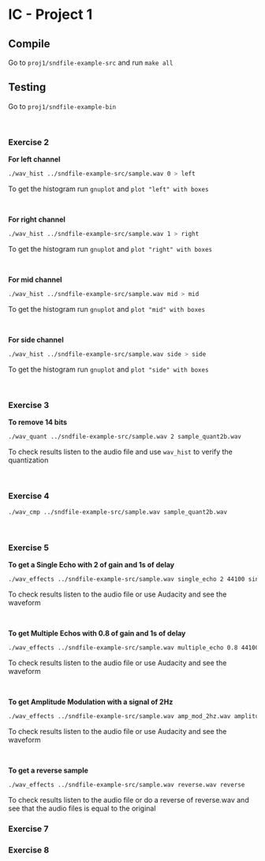 # IC - Project 1

## Compile

Go to `proj1/sndfile-example-src` and run `make all`

## Testing

Go to `proj1/sndfile-example-bin`

<br>

### Exercise 2

**For left channel**
```bash
./wav_hist ../sndfile-example-src/sample.wav 0 > left
```  
To get the histogram run `gnuplot` and `plot "left" with boxes`

<br>

**For right channel**
```bash
./wav_hist ../sndfile-example-src/sample.wav 1 > right
```  
To get the histogram run `gnuplot` and `plot "right" with boxes`

<br>

**For mid channel**
```bash
./wav_hist ../sndfile-example-src/sample.wav mid > mid
```  
To get the histogram run `gnuplot` and `plot "mid" with boxes`

<br>

**For side channel**
```bash
./wav_hist ../sndfile-example-src/sample.wav side > side
```  
To get the histogram run `gnuplot` and `plot "side" with boxes`

<br>

### Exercise 3

**To remove 14 bits**
```bash
./wav_quant ../sndfile-example-src/sample.wav 2 sample_quant2b.wav
```
To check results listen to the audio file and use `wav_hist` to verify the quantization  

<br>

### Exercise 4

```bash
./wav_cmp ../sndfile-example-src/sample.wav sample_quant2b.wav
```

<br>

### Exercise 5

**To get a Single Echo with 2 of gain and 1s of delay**
```bash
./wav_effects ../sndfile-example-src/sample.wav single_echo 2 44100 single_echo_2_44100.wav
```
To check results listen to the audio file or use Audacity and see the waveform

<br>

**To get Multiple Echos with 0.8 of gain and 1s of delay**
```bash
./wav_effects ../sndfile-example-src/sample.wav multiple_echo 0.8 44100 multiple_echo_08_44100.wav
```
To check results listen to the audio file or use Audacity and see the waveform

<br>

**To get Amplitude Modulation with a signal of 2Hz**
```bash
./wav_effects ../sndfile-example-src/sample.wav amp_mod_2hz.wav amplitude_modulation 2
```
To check results listen to the audio file or use Audacity and see the waveform

<br>

**To get a reverse sample**
```bash
./wav_effects ../sndfile-example-src/sample.wav reverse.wav reverse
```
To check results listen to the audio file or do a reverse of reverse.wav and see that the audio files is equal to the original

### Exercise 7

### Exercise 8
